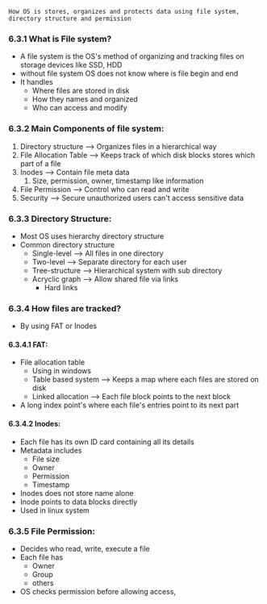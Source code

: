 
```
How OS is stores, organizes and protects data using file system, directory structure and permission
```

### 6.3.1 What is File system?
* A file system is the OS's method of organizing and tracking files on storage devices like SSD, HDD
* without file system OS does not know where is file begin and end
* It handles
	* Where files are stored in disk
	* How they names and organized
	* Who can access and modify

### 6.3.2 Main Components of file system:
1. Directory structure --> Organizes files in a hierarchical way 
2. File Allocation Table --> Keeps track of which disk blocks stores which part of a file
3. Inodes --> Contain file meta data
	1. Size, permission, owner, timestamp like information
4. File Permission --> Control who can read and write
5. Security --> Secure unauthorized users can't access sensitive data

### 6.3.3 Directory Structure:
* Most OS uses hierarchy directory structure
* Common directory structure
	* Single-level --> All files in one directory
	* Two-level --> Separate directory for each user
	* Tree-structure --> Hierarchical system with sub directory
	* Acryclic graph --> Allow shared file via links
		* Hard links

### 6.3.4 How files are tracked?
* By using FAT or Inodes
#### 6.3.4.1  FAT:
* File allocation table
	* Using in windows
	* Table based system --> Keeps a map where each files are stored on disk
	* Linked allocation --> Each file block points to the next block
* A long index point's where each file's entries point to its next part

#### 6.3.4.2  Inodes:
* Each file has its own ID card containing all its details
* Metadata includes
	* File size
	* Owner
	* Permission
	* Timestamp
* Inodes does not store name alone
* Inode points to data blocks directly
* Used in linux system

### 6.3.5 File Permission:
* Decides who read, write, execute a file
* Each file has
	* Owner
	* Group
	* others
* OS checks permission before allowing access,